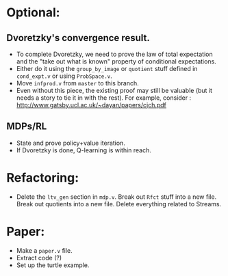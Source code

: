 # Optional:

## Dvoretzky's convergence result.
* To complete Dvoretzky, we need to prove the law of total expectation and the "take out what is known" property of conditional expectations. 
* Either do it using the `group_by_image` or `quotient` stuff defined in `cond_expt.v` or using `ProbSpace.v`.
* Move `infprod.v` from `master` to this branch. 
* Even without this piece, the existing proof may still be valuable (but it needs a story to tie it in with the rest). For example, consider : http://www.gatsby.ucl.ac.uk/~dayan/papers/cjch.pdf

## MDPs/RL
* State and prove policy+value iteration. 
* If Dvoretzky is done, Q-learning is within reach. 

# Refactoring:
* Delete the `ltv_gen` section in `mdp.v`. Break out `Rfct` stuff into a new file. Break out quotients into a new file. Delete everything related to Streams. 

# Paper:
* Make a `paper.v` file. 
* Extract code (?)
* Set up the turtle example.
